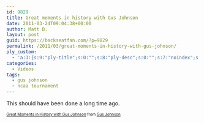 ```yaml
---
id: 9829
title: Great moments in history with Gus Johnson
date: 2011-03-24T09:04:38+00:00
author: Matt B.
layout: post
guid: https://backseatfan.com/?p=9829
permalink: /2011/03/great-moments-in-history-with-gus-johnson/
ply_custom:
  - 'a:3:{s:9:"ply-title";s:0:"";s:8:"ply-desc";s:0:"";s:7:"noindex";s:0:"";}'
categories:
  - Videos
tags:
  - gus johnson
  - ncaa tournament
---
```


<div class="entry">
  <p>
    This should have been done a long time ago.<br />
  </p>

  <div style="text-align: left; font-size: x-small; margin-top: 0; width: 480px;">
    <a title="from Gus Johnson, Chris Kula, CharlesIngram, NickCorirossi, LOOSEWORLD, FOD Team, and Kenny Mayne" href="https://www.funnyordie.com/videos/1f417b45bb/great-moments-in-history-with-gus-johnson">Great Moments in History with Gus Johnson</a> from <a href="https://www.funnyordie.com/gus_johnson">Gus Johnson</a>
  </div>
</div>

